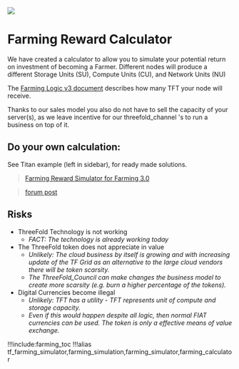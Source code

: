 ![](img/becomefarmer.jpg )

# Farming Reward Calculator

We have created a calculator to allow you to simulate your potential return on investment of becoming a Farmer. Different nodes will produce a different Storage Units (SU), Compute Units (CU), and Network Units (NU)

The [Farming Logic v3 document](farming_reward) describes how many TFT your node will receive. 

Thanks to our sales model you also do not have to sell the capacity of your server(s), as we leave incentive for our threefold_channel 's to run a business on top of it.

## Do your own calculation:

See Titan example (left in sidebar), for ready made solutions.

> [Farming Reward Simulator for Farming 3.0](https://threefold.docsend.com/view/uaxijtqk6vu2grr5)

> [forum post](https://forum.threefold.io/t/farming-reward-calculation/1174)<BR>

## Risks

- ThreeFold Technology is not working
  - _FACT: The technology is already working today_
- The ThreeFold token does not appreciate in value
  - _Unlikely: The cloud business by itself is growing and with increasing update of the TF Grid as an alternative to the large cloud vendors there will be token scarsity._
  - _The ThreeFold_Council can make changes the business model to create more scarsity (e.g. burn a higher percentage of the tokens)._
- Digital Currencies become illegal
  - _Unlikely: TFT has a utility - TFT represents  unit of compute and storage capacity._
  - _Even if this would happen despite all logic, then normal FIAT currencies can be used.  The token is only a effective means of value exchange._


!!!include:farming_toc
!!!alias tf_farming_simulator,farming_simulation,farming_simulator,farming_calculator
